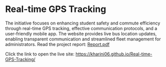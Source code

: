 # Real-time GPS Tracking
The initiative focuses on enhancing student safety and commute efficiency through real-time GPS tracking, effective communication protocols, and a user-friendly mobile app. The website provides live bus location updates, enabling transparent communication and streamlined fleet management for administrators.
Read the project report:
[Report.pdf](https://github.com/user-attachments/files/21203785/Report.pdf)

Click the link to open the live site: https://kharini06.github.io/Real-time-GPS-Tracking/
